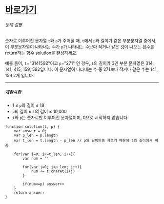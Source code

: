 # [바로가기](https://school.programmers.co.kr/learn/courses/30/lessons/147355)

###### 문제 설명

숫자로 이루어진 문자열 `t`와 `p`가 주어질 때, `t`에서 `p`와 길이가 같은 부분문자열 중에서, 이 부분문자열이 나타내는 수가 `p`가 나타내는 수보다 작거나 같은 것이 나오는 횟수를 return하는 함수 solution을 완성하세요.

예를 들어, `t`="3141592"이고 `p`="271" 인 경우, `t`의 길이가 3인 부분 문자열은 314, 141, 415, 159, 592입니다. 이 문자열이 나타내는 수 중 271보다 작거나 같은 수는 141, 159 2개 입니다.

---

##### 제한사항

-   1 ≤ `p`의 길이 ≤ 18
-   `p`의 길이 ≤ `t`의 길이 ≤ 10,000
-   `t`와 `p`는 숫자로만 이루어진 문자열이며, 0으로 시작하지 않습니다.

~~~~ Js
function solution(t, p) {
    var answer = 0;
    var p_len = p.length 
    var t_len = t.length - p_len // p의 길이만큼 자르기 때문에 t의 길이에서 빼줌 
    
    for(var i=0; i<=t_len; i++){
        var num = ''
        
        for(var j=0; j<p_len; j++){
            num += t.charAt(i+j)
        }     
               
        if(num<=p) answer++
    }
    return answer;
}
~~~~
